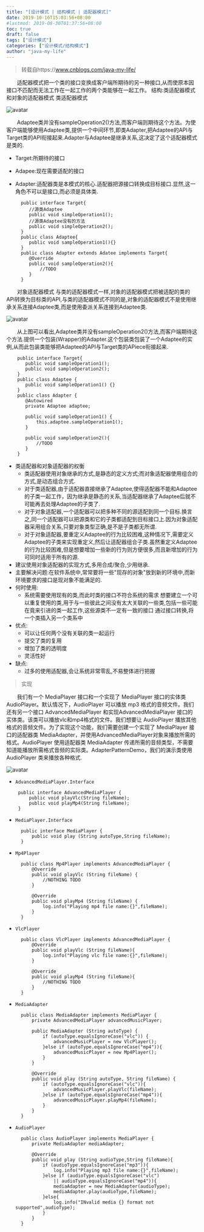 ```yaml
---
title: "[设计模式 | 结构模式 | 适配器模式]"
date: 2019-10-16T15:03:56+08:00
#lastmod: 2019-08-30T01:37:56+08:00
toc: true
draft: false
tags: ["设计模式"]
categories: ["设计模式/结构模式"]
author: "java-my-life"
---
```


> 转载自https://www.cnblogs.com/java-my-life/

&emsp;&emsp;适配器模式把一个类的接口变换成客户端所期待的另一种接口,从而使原本因接口不匹配而无法工作在一起工作的两个类能够在一起工作。
结构:类适配器模式和对象的适配器模式
类适配器模式 

![avatar](https://cdn.jsdelivr.net/gh/facedamon/MarkDownPhotos@master/Design-Patterns/Structural-Type/adapter/架构图.png)

&emsp;&emsp;Adaptee类并没有sampleOperation2()方法,而客户端则期待这个方法。为使客户端能够使用Adaptee类,提供一个中间环节,即类Adapter,把Adaptee的API与Target类的API衔接起来.Adapter与Adaptee是继承关系,这决定了这个适配器模式是类的.

- Target:所期待的接口
- Adapee:现在需要适配的接口
- Adapter:适配器类是本模式的核心.适配器把源接口转换成目标接口.显然,这一角色不可以是接口,而必须是具体类.

        public interface Target{
           //源类Adaptee
           public void simpleOperation1();
           //源类Adaptee没有的方法
           public void simpleOperation2();
        }
        public class Adaptee{
           public void sampleOperation1(){}
        }
        public class Adapter extends Adatee implements Target{
           @Override
           public void sampleOperation2(){
               //TODO
           }
        }


&emsp;&emsp;对象适配器模式
与类的适配器模式一样,对象的适配器模式把被适配的类的APi转换为目标类的API,与类的适配器模式不同的是,对象的适配器模式不是使用继承关系连接Adaptee类,而是使用委派关系连接到Adaptee类.

![avatar](https://cdn.jsdelivr.net/gh/facedamon/MarkDownPhotos@master/Design-Patterns/Structural-Type/adapter/对象适配器.png)

&emsp;&emsp;从上图可以看出,Adaptee类并没有sampleOperation2()方法,而客户端期待这个方法.提供一个包装(Wrapper)的Adapter.这个包装类包装了一个Adaptee的实例,从而此包装类能够把Adaptee的API与Target类的APiece衔接起来.


        public interface Target{
           public void sampleOperation1();
           public void sampleOperation2();
        }
        public class Adaptee {
           public void sampleOperation1() {}
        }
        public class Adapter {
           @Autowired
           private Adaptee adaptee;
        ​
           public void sampleOperation1() {
               this.adaptee.sampleOperation1();
           }
        ​
           public void sampleOperation2(){
               //TODO
           }
        }

- 类适配器和对象适配器的权衡
    - 类适配器使用对象继承的方式,是静态的定义方式;而对象适配器使用组合的方式,是动态组合方式.
    - 对于类适配器,由于适配器直接继承了Adaptee,使得适配器不能和Adaptee的子类一起工作，因为继承是静态的关系,当适配器继承了Adaptee后就不可能再去处理Adaptee的子类了.
    - 对于对象适配器,一个适配器可以把多种不同的源适配到同一个目标.换言之,同一个适配器可以把源类和它的子类都适配到目标接口上.因为对象适配器采用组合关系,只要对象类型正确,是不是子类都无所谓.
    - 对于对象适配器,要重定义Adaptee的行为比较困难,这种情况下,需要定义Adaptee的子类来实现重定义,然后让适配器组合子类.虽然重定义Adaptee的行为比较困难,但是想要增加一些新的行为则方便很多,而且新增加的行为可同时适用于所有的源.
- 建议使用对象适配器的实现方式,多用合成/聚合,少用继承.
- 主要解决问题:在软件系统中,常常要将一些"现存的对象"放到新的环境中,而新环境要求的接口是现对象不能满足的.
- 何时使用:
    - 系统需要使用现有的类,而此时类的接口不符合系统的需求
    想要建立一个可以重复使用的类,用于与一些彼此之间没有太大关联的一些类,包括一些可能在竟来引进的类一起工作,这些源类不一定有一致的接口
    通过接口转换,将一个类插入另一个类系中
- 优点:
    - 可以让任何两个没有关联的类一起运行
    - 提交了类的复用
    - 增加了类的透明度
    - 灵活性好
- 缺点:
    - 过多的使用适配器,会让系统非常零乱,不易整体进行把握

> 实现

&emsp;&emsp;我们有一个 MediaPlayer 接口和一个实现了 MediaPlayer 接口的实体类 AudioPlayer。默认情况下，AudioPlayer 可以播放 mp3 格式的音频文件。我们还有另一个接口 AdvancedMediaPlayer 和实现AdvancedMediaPlayer 接口的实体类。该类可以播放vlc和mp4格式的文件。我们想要让 AudioPlayer 播放其他格式的音频文件。为了实现这个功能，我们需要创建一个实现了 MediaPlayer 接口的适配器类 MediaAdapter，并使用AdvancedMediaPlayer对象来播放所需的格式。AudioPlayer 使用适配器类 MediaAdapter 传递所需的音频类型，不需要知道能播放所需格式音频的实际类。AdapterPatternDemo，我们的演示类使用 AudioPlayer 类来播放各种格式.
 
 ![avatar](https://cdn.jsdelivr.net/gh/facedamon/MarkDownPhotos@master/Design-Patterns/Structural-Type/adapter/案例图.png)

 - `AdvancedMediaPlayer.Interface`

        public interface AdvancedMediaPlayer {
            public void playVlc(String fileName);
            public void playMp4(String fileName);
        }

- `MediaPlayer.Interface`

        public interface MediaPlayer {
            public void play (String autoType,String fileName);
        }

- `Mp4Player`

        public class Mp4Player implements AdvancedMediaPlayer {
            @Override
            public void playVlc (String fileName) {
                //NOTHING TODO
            }
            
            @Override
            public void playMp4 (String fileName) {
                log.info("Playing mp4 file name:{}",fileName);
            }
        }

- `VlcPlayer`

        public class VlcPlayer implements AdvancedMediaPlayer {
            @Override
            public void playVlc (String fileName){
                log.info("Playing vlc file name:{}",fileName);
            }
            
            @Override
            public void playMp4 (String fileName){
                //NOTHING TODO
            }
        }

- `MediaAdapter`

        public class MediaAdapter implements MediaPlayer {
            private AdvancedMediaPlayer advancedMusicPlayer;
            
            public MediaAdapter (String autoType) {
                if (autoType.equalsIgnoreCase("vlc")) {
                    advancedMusicPlayer = new VlcPlayer();
                }else if (autoType.equalsIgnoreCase("mp4")){
                    advancedMusicPlayer = new Mp4Player();
                }
            }
            
            @Override
            public void play (String autoType, String fileName) {
                if (autoType.equalsIgnoreCase("vlc")){
                    advancedMusicPlayer.playVlc(fileName);
                }else if (autoType.equalsIgnoreCase("mp4")){
                    advancedMusicPlayer.playMp4(fileName);
                }
            }
        }

- `AudioPlayer`

        public class AudioPlayer implements MediaPlayer {
            private MediaAdapter mediaAdapter;
            
            @Override
            public void play (String audioType,String fileName){
                if (audioType.equalsIgnoreCase("mp3")){
                    log.info("Playing mp3 file name:{}",fileName);
                }else if (audioType.equalsIgnoreCase("vlc")
                    || audioType.equalsIgnoreCase("mp4")){
                    mediaAdapter = new MediaAdapter(audioType);
                    mediaAdapter.play(audioType,fileName);
                }else{
                    log.info("INvalid media {} format not supported",audioType);
                }
            }
        }

